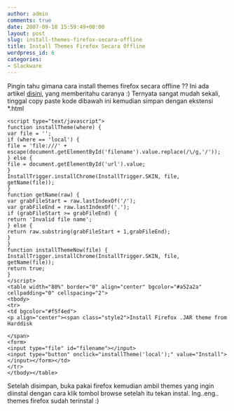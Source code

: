 ```yaml
---
author: admin
comments: true
date: 2007-09-18 15:59:49+00:00
layout: post
slug: install-themes-firefox-secara-offline
title: Install Themes Firefox Secara Offline
wordpress_id: 6
categories:
- Slackware
---
```


Pingin tahu gimana cara install themes firefox secara offline ?? Ini ada artikel [disini](http://www.pcbypaul.com/linux/firefox_theme.html), yang memberitahu caranya :)
Ternyata sangat mudah sekali, tinggal copy paste kode dibawah ini kemudian simpan dengan ekstensi *.html

    
    
    
    <script type="text/javascript">
    function installTheme(where) {
    var file = '';
    if (where == 'local') {
    file = 'file:///' + escape(document.getElementById('filename').value.replace(/\/g,'/'));
    } else {
    file = document.getElementById('url').value;
    }
    InstallTrigger.installChrome(InstallTrigger.SKIN, file, getName(file));
    }
    function getName(raw) {
    var grabFileStart = raw.lastIndexOf('/');
    var grabFileEnd = raw.lastIndexOf('.');
    if (grabFileStart >= grabFileEnd) {
    return 'Invalid file name';
    } else {
    return raw.substring(grabFileStart + 1,grabFileEnd);
    }
    }
    function installThemeNow(file) {
    InstallTrigger.installChrome(InstallTrigger.SKIN, file, getName(file));
    return true;
    }
    </script>
    <table width="80%" border="0" align="center" bgcolor="#a52a2a" cellpadding="0" cellspacing="2">
    <tbody>
    <tr>
    <td bgcolor="#f5f4ed">
    <p align="center"><span class="style2">Install Firefox .JAR theme from Harddisk
    
    </span>
    <form>
    <input type="file" id="filename"></input>
    <input type="button" onclick="installTheme('local');" value="Install"></input></form></td>
    </tr>
    </tbody></table>
    


Setelah disimpan, buka pakai firefox kemudian ambil themes yang ingin diinstal dengan cara klik tombol browse setelah itu tekan instal. Ing..eng.. themes firefox sudah terinstal :)
